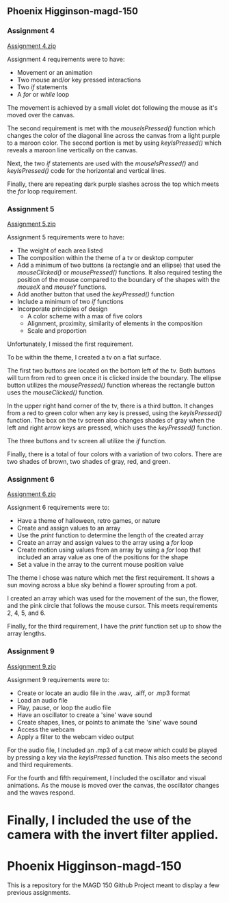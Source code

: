 ## Phoenix Higginson-magd-150

### Assignment 4
[Assignment 4.zip](https://github.com/PhoenixRose0105/Phoenix-magd-150/files/11345986/Assignment.4.zip)

  Assignment 4 requirements were to have:
  * Movement or an animation
  * Two mouse and/or key pressed interactions
  * Two _if_ statements
  * A _for_ or _while_ loop
  
The movement is achieved by a small violet dot following the mouse as it's moved over the canvas.

The second requirement is met with the _mouseIsPressed()_ function which changes the color of the diagonal line across the canvas from a light purple to a maroon color. The second portion is met by using _keyIsPressed()_ which reveals a maroon line vertically on the canvas.

Next, the two _if_ statements are used with the _mouseIsPressed()_ and _keyIsPressed()_ code for the horizontal and vertical lines.

Finally, there are repeating dark purple slashes across the top which meets the _for_ loop requirement.  



### Assignment 5
[Assignment 5.zip](https://github.com/PhoenixRose0105/Phoenix-magd-150/files/11346789/Assignment.5.zip)

Assignment 5 requirements were to have:
* The weight of each area listed
* The composition within the theme of a tv or desktop computer
* Add a minimum of two buttons (a rectangle and an ellipse) that used the _mouseClicked()_ or _mousePressed()_ functions. It also required testing the position of the mouse compared to the boundary of the shapes with the _mouseX_ and _mouseY_ functions.
* Add another button that used the _keyPressed()_ function
* Include a minimum of two _if_ functions
* Incorporate principles of design  
  * A color scheme with a max of five colors
  * Alignment, proximity, similarity of elements in the composition
  * Scale and proportion

Unfortunately, I missed the first requirement.

To be within the theme, I created a tv on a flat surface.

The first two buttons are located on the bottom left of the tv. Both buttons will turn from red to green once it is clicked inside the boundary. The ellipse button utilizes the _mousePressed()_ function whereas the rectangle button uses the _mouseClicked()_ function.

In the upper right hand corner of the tv, there is a third button. It changes from a red to green color when any key is pressed, using the _keyIsPressed()_ function. The box on the tv screen also changes shades of gray when the left and right arrow keys are pressed, which uses the _keyPressed()_ function.

The three buttons and tv screen all utilize the _if_ function.

Finally, there is a total of four colors with a variation of two colors. There are two shades of brown, two shades of gray, red, and green.



### Assignment 6
[Assignment 6.zip](https://github.com/PhoenixRose0105/Phoenix-magd-150/files/11347031/Assignment.6.zip)

Assignment 6 requirements were to:
* Have a theme of halloween, retro games, or nature
* Create and assign values to an array
* Use the _print_ function to determine the length of the created array
* Create an array and assign values to the array using a _for_ loop
* Create motion using values from an array by using a _for_ loop that included an array value as one of the positions for the shape
* Set a value in the array to the current mouse position value

The theme I chose was nature which met the first requirement. It shows a sun moving across a blue sky behind a flower sprouting from a pot.

I created an array which was used for the movement of the sun, the flower, and the pink circle that follows the mouse cursor. This meets requirements 2, 4, 5, and 6.

Finally, for the third requirement, I have the _print_ function set up to show the array lengths.



### Assignment 9
[Assignment 9.zip](https://github.com/PhoenixRose0105/Phoenix-magd-150/files/11347151/Assignment.9.zip)

Assignment 9 requirements were to:
* Create or locate an audio file in the .wav, .aiff, or .mp3 format
* Load an audio file
* Play, pause, or loop the audio file
* Have an oscillator to create a 'sine' wave sound
* Create shapes, lines, or points to animate the 'sine' wave sound
* Access the webcam
* Apply a filter to the webcam video output

For the audio file, I included an .mp3 of a cat meow which could be played by pressing a key via the _keyIsPressed_ function. This also meets the second and third requirements.

For the fourth and fifth requirement, I included the oscillator and visual animations. As the mouse is moved over the canvas, the oscillator changes and the waves respond.

Finally, I included the use of the camera with the invert filter applied.
=======
# Phoenix Higginson-magd-150

This is a repository for the MAGD 150 Github Project meant to display a few previous assignments.

